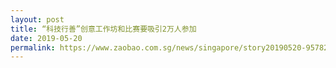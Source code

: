 ```yaml
---
layout: post
title: “科技行善”创意工作坊和比赛要吸引2万人参加
date: 2019-05-20
permalink: https://www.zaobao.com.sg/news/singapore/story20190520-957824
---
```

